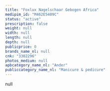 ```yaml
---
title: "Foxlux Nagelschaar Gebogen Africa"
medipim_id: "M462E5409C"
status: "active"
prescription: false
weight: null
width: null
length: null
depth: null
publicprice: 0
brands_name_nl: null
cnk: "3302296"
photos_medium: null
apbcategory_name_nl: "Ander"
publiccategory_name_nl: "Manicure & pedicure"
---
```

null
